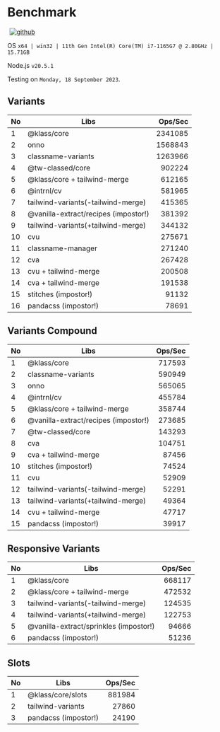 # Benchmark

<p>
  <a title="github" href="https://github.com/flamrdevs/klass-benchmark" target="_blank" style="display: inline-block; margin: 0px 4px;">
    <img alt="github" src="https://none.deno.dev/ui/button/simple?i=github&e=Open in GitHub" hspace="1">
  </a>
</p>

<!-- /information/ -->

OS `x64 | win32 | 11th Gen Intel(R) Core(TM) i7-1165G7 @ 2.80GHz | 15.71GB`

Node.js `v20.5.1`

Testing on `Monday, 18 September 2023`.

<!-- /information/ -->

## Variants

<!-- variants -->

| No  | Libs                                 | Ops/Sec |
| --- | ------------------------------------ | ------: |
| 1   | @klass/core                          | 2341085 |
| 2   | onno                                 | 1568843 |
| 3   | classname-variants                   | 1263966 |
| 4   | @tw-classed/core                     |  902224 |
| 5   | @klass/core + tailwind-merge         |  612165 |
| 6   | @intrnl/cv                           |  581965 |
| 7   | tailwind-variants(-tailwind-merge)   |  415365 |
| 8   | @vanilla-extract/recipes (impostor!) |  381392 |
| 9   | tailwind-variants(+tailwind-merge)   |  344132 |
| 10  | cvu                                  |  275671 |
| 11  | classname-manager                    |  271240 |
| 12  | cva                                  |  267428 |
| 13  | cvu + tailwind-merge                 |  200508 |
| 14  | cva + tailwind-merge                 |  191538 |
| 15  | stitches (impostor!)                 |   91132 |
| 16  | pandacss (impostor!)                 |   78691 |

<!-- variants -->

## Variants Compound

<!-- variants-compound -->

| No  | Libs                                 | Ops/Sec |
| --- | ------------------------------------ | ------: |
| 1   | @klass/core                          |  717593 |
| 2   | classname-variants                   |  590949 |
| 3   | onno                                 |  565065 |
| 4   | @intrnl/cv                           |  455784 |
| 5   | @klass/core + tailwind-merge         |  358744 |
| 6   | @vanilla-extract/recipes (impostor!) |  273685 |
| 7   | @tw-classed/core                     |  143293 |
| 8   | cva                                  |  104751 |
| 9   | cva + tailwind-merge                 |   87456 |
| 10  | stitches (impostor!)                 |   74524 |
| 11  | cvu                                  |   52909 |
| 12  | tailwind-variants(-tailwind-merge)   |   52291 |
| 13  | tailwind-variants(+tailwind-merge)   |   49364 |
| 14  | cvu + tailwind-merge                 |   47717 |
| 15  | pandacss (impostor!)                 |   39917 |

<!-- variants-compound -->

## Responsive Variants

<!-- responsive-variants -->

| No  | Libs                                   | Ops/Sec |
| --- | -------------------------------------- | ------: |
| 1   | @klass/core                            |  668117 |
| 2   | @klass/core + tailwind-merge           |  472532 |
| 3   | tailwind-variants(-tailwind-merge)     |  124535 |
| 4   | tailwind-variants(+tailwind-merge)     |  122753 |
| 5   | @vanilla-extract/sprinkles (impostor!) |   94666 |
| 6   | pandacss (impostor!)                   |   51236 |

<!-- responsive-variants -->

## Slots

<!-- slots -->

| No  | Libs                 | Ops/Sec |
| --- | -------------------- | ------: |
| 1   | @klass/core/slots    |  881984 |
| 2   | tailwind-variants    |   27860 |
| 3   | pandacss (impostor!) |   24190 |

<!-- slots -->
